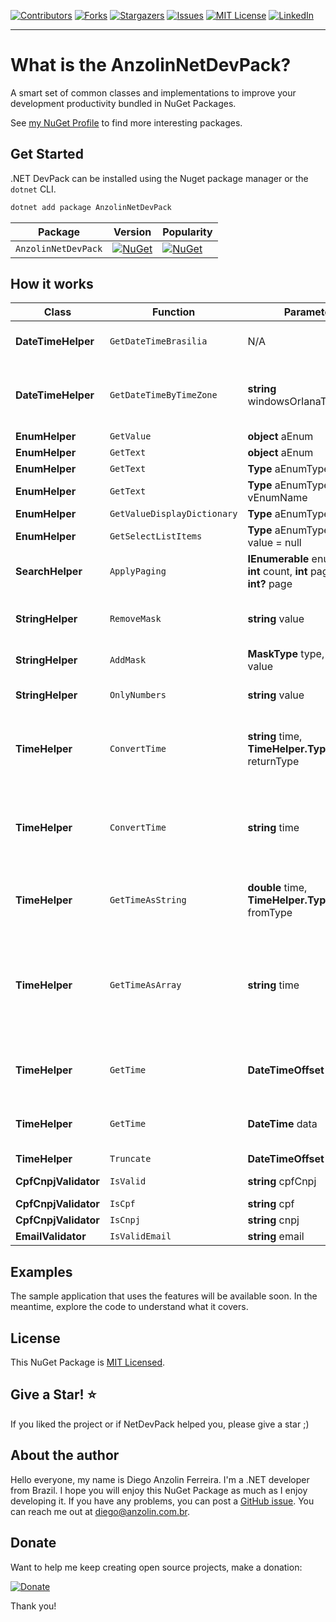 <!-- PROJECT SHIELDS -->
<!--
*** I'm using markdown "reference style" links for readability.
*** Reference links are enclosed in brackets [ ] instead of parentheses ( ).
*** See the bottom of this document for the declaration of the reference variables
*** for contributors-url, forks-url, etc. This is an optional, concise syntax you may use.
*** https://www.markdownguide.org/basic-syntax/#reference-style-links
-->
[![Contributors][contributors-shield]][contributors-url]
[![Forks][forks-shield]][forks-url]
[![Stargazers][stars-shield]][stars-url]
[![Issues][issues-shield]][issues-url]
[![MIT License][license-shield]][license-url]
[![LinkedIn][linkedin-shield]][linkedin-url]

---


What is the AnzolinNetDevPack?
=====================

A smart set of common classes and implementations to improve your development productivity bundled in NuGet Packages.

See [my NuGet Profile](https://www.nuget.org/profiles/anzolin) to find more interesting packages.


Get Started
-----------
.NET DevPack can be installed using the Nuget package manager or the `dotnet` CLI.

```powershell
dotnet add package AnzolinNetDevPack
```


| Package             | Version                                                                                                         | Popularity                                                                                                       |
|---------------------|-----------------------------------------------------------------------------------------------------------------|------------------------------------------------------------------------------------------------------------------|
| `AnzolinNetDevPack` | [![NuGet](https://img.shields.io/nuget/v/AnzolinNetDevPack)](https://www.nuget.org/packages/AnzolinNetDevPack/) | [![NuGet](https://img.shields.io/nuget/dt/AnzolinNetDevPack)](https://www.nuget.org/packages/AnzolinNetDevPack/) |


How it works
------------

| Class | Function | Parameters | Summary `pt-br` |
|---|---|---|---|
| **DateTimeHelper** | `GetDateTimeBrasilia` | N/A | Retorna a data/hora de agora de Brasília ("America/Sao_Paulo"). |
| **DateTimeHelper** | `GetDateTimeByTimeZone` | **string** windowsOrIanaTimeZoneId | Retorna a data/hora de agora de acordo com o timezone informado, exemplo: "America/Sao_Paulo". |
| **EnumHelper** | `GetValue` | **object** aEnum |  |
| **EnumHelper** | `GetText` | **object** aEnum |  |
| **EnumHelper** | `GetText` | **Type** aEnumType, **int** aKey |  |
| **EnumHelper** | `GetText` | **Type** aEnumType, **string** vEnumName |  |
| **EnumHelper** | `GetValueDisplayDictionary` | **Type** aEnumType |  |
| **EnumHelper** | `GetSelectListItems` | **Type** aEnumType, **int?** value = null |  |
| **SearchHelper** | `ApplyPaging` | **IEnumerable** enumerable, **int** count, **int** pageSize, **int?** page | Aplica uma paginação para o IEnumerable TModel. |
| **StringHelper** | `RemoveMask` | **string** value | Remove todos caracteres, deixando apenas letras e números. |
| **StringHelper** | `AddMask` | **MaskType** type, **string** value | Aplica a máscara escolhida. |
| **StringHelper** | `OnlyNumbers` | **string** value | Remove todas letras, deixando apenas números. |
| **TimeHelper** | `ConvertTime` | **string** time, **TimeHelper.Type** returnType | Converte uma string no formato "hh:mm:ss" para o tipo informado pelo parâmetro "returnType". |
| **TimeHelper** | `ConvertTime` | **string** time | Converte uma string no formato "hh:mm:ss" para um DateTime contendo a hora, em que o "dia", "mes" e "ano" são de um "DateTime.MinValue". |
| **TimeHelper** | `GetTimeAsString` | **double** time, **TimeHelper.Type** fromType | Obtêm uma hora no formato "hh:mm:ss" à partir tempo e tipo de tempo informados. |
| **TimeHelper** | `GetTimeAsArray` | **string** time | Obtêm uma hora como um array de 3 posições representando horas, minutos e segundos respectivamente, à partir tempo informado. Caso ocorra algum erro retorna nulo. |
| **TimeHelper** | `GetTime` | **DateTimeOffset** data | Retorna somente a informação de hora, minuto e segundo de uma data completa. |
| **TimeHelper** | `GetTime` | **DateTime** data | Retorna somente a informação de hora, minuto e segundo de uma data completa. |
| **TimeHelper** | `Truncate` | **DateTimeOffset** data |  |
| **CpfCnpjValidator** | `IsValid` | **string** cpfCnpj | Valida o documento informado. |
| **CpfCnpjValidator** | `IsCpf` | **string** cpf | Valida se é um CPF. |
| **CpfCnpjValidator** | `IsCnpj` | **string** cnpj | Valida se é CNPJ. |
| **EmailValidator** | `IsValidEmail` | **string** email | Valida se é um e-mail. |


Examples
-------

The sample application that uses the features will be available soon. In the meantime, explore the code to understand what it covers. 


License
-------

This NuGet Package is [MIT Licensed](https://github.com/anzolin/AnzolinNetDevPack/blob/master/LICENSE).


Give a Star! :star:
----------------------
If you liked the project or if NetDevPack helped you, please give a star ;)

  
About the author
----------------

Hello everyone, my name is Diego Anzolin Ferreira. I'm a .NET developer from Brazil. I hope you will enjoy this NuGet Package as much as I enjoy developing it. If you have any problems, you can post a [GitHub issue](https://github.com/anzolin/AnzolinNetDevPack/issues). You can reach me out at diego@anzolin.com.br.


Donate
------
  
Want to help me keep creating open source projects, make a donation:

[![Donate](https://img.shields.io/badge/Donate-PayPal-green.svg)](https://www.paypal.com/donate?business=DN2VPNW42RTXY&no_recurring=0&currency_code=BRL)

Thank you!



<!-- MARKDOWN LINKS & IMAGES -->
<!-- https://www.markdownguide.org/basic-syntax/#reference-style-links -->
[contributors-shield]: https://img.shields.io/github/contributors/anzolin/AnzolinNetDevPack.svg?style=for-the-badge
[contributors-url]: https://github.com/anzolin/AnzolinNetDevPack/graphs/contributors
[forks-shield]: https://img.shields.io/github/forks/anzolin/AnzolinNetDevPack.svg?style=for-the-badge
[forks-url]: https://github.com/anzolin/AnzolinNetDevPack/network/members
[stars-shield]: https://img.shields.io/github/stars/anzolin/AnzolinNetDevPack.svg?style=for-the-badge
[stars-url]: https://github.com/anzolin/AnzolinNetDevPack/stargazers
[issues-shield]: https://img.shields.io/github/issues/anzolin/AnzolinNetDevPack.svg?style=for-the-badge
[issues-url]: https://github.com/anzolin/AnzolinNetDevPack/issues
[license-shield]: https://img.shields.io/github/license/anzolin/AnzolinNetDevPack.svg?style=for-the-badge
[license-url]: https://github.com/anzolin/AnzolinNetDevPack/blob/master/LICENSE.txt
[linkedin-shield]: https://img.shields.io/badge/-LinkedIn-black.svg?style=for-the-badge&logo=linkedin&colorB=555
[linkedin-url]: https://www.linkedin.com/in/diego-anzolin/
